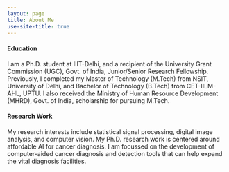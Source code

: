 ```yaml
---
layout: page
title: About Me
use-site-title: true
---
```


<p align="right"><h4>Education</h4> I am a Ph.D. student at IIIT-Delhi, and a recipient of the University Grant Commission (UGC), Govt. of India, Junior/Senior Research Fellowship. Previously, I completed my Master of Technology (M.Tech) from NSIT, University of Delhi, and  Bachelor of Technology (B.Tech)  from CET-IILM-AHL, UPTU. I also received the Ministry of Human Resource Development (MHRD), Govt. of India, scholarship for pursuing M.Tech. </p>

<h4>Research Work</h4> My research interests include statistical signal processing, digital image analysis, and computer vision.  My Ph.D. research work is centered around affordable AI for cancer diagnosis. I am focussed on the development of computer-aided cancer diagnosis and detection tools that can help expand the vital diagnosis facilities. 
